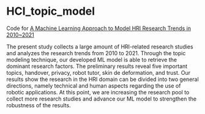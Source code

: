 # HCI_topic_model
Code for [A Machine Learning Approach to Model HRI Research Trends in 2010~2021](https://dl.acm.org/doi/10.5555/3523760.3523882)

The present study collects a large amount of HRI-related research studies and analyzes the research trends from 2010 to 2021. Through the topic modeling technique, our developed ML model is able to retrieve the dominant research factors. The preliminary results reveal five important topics, handover, privacy, robot tutor, skin de deformation, and trust. Our results show the research in the HRI domain can be divided into two general directions, namely technical and human aspects regarding the use of robotic applications. At this point, we are increasing the research pool to collect more research studies and advance our ML model to strengthen the robustness of the results.

